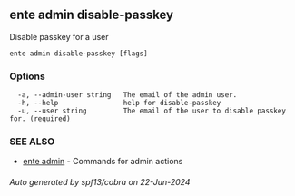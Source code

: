 ## ente admin disable-passkey

Disable passkey for a user

```
ente admin disable-passkey [flags]
```

### Options

```
  -a, --admin-user string   The email of the admin user. 
  -h, --help                help for disable-passkey
  -u, --user string         The email of the user to disable passkey for. (required)
```

### SEE ALSO

* [ente admin](ente_admin.md)	 - Commands for admin actions

###### Auto generated by spf13/cobra on 22-Jun-2024
